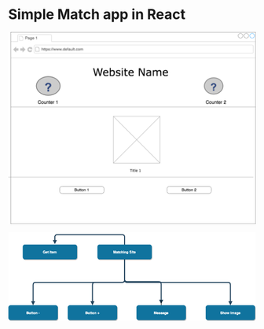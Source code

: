 # Simple Match app in React


![alt text](./public/assets/images/matching1.png)

![alt text](./public/assets/images/matching-flow.png)
